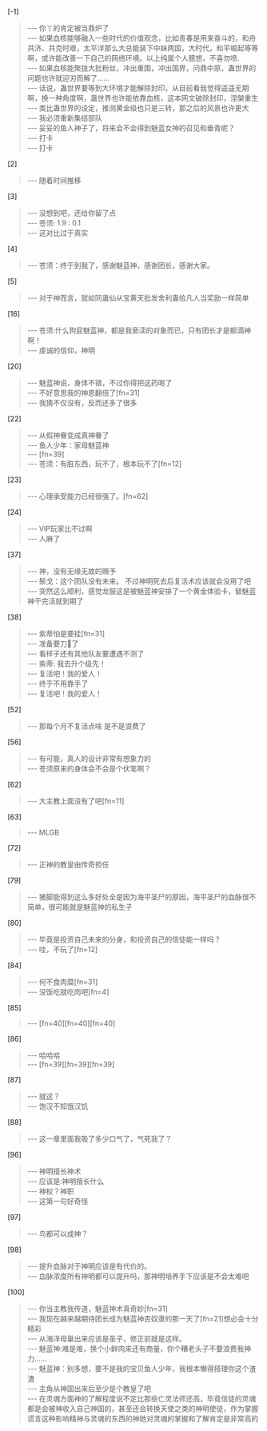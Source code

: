 
[-1] 
>--- 你丫的肯定被当鼎炉了<br>
>--- 如果血核能够融入一些时代的价值观念，比如青春是用来奋斗的，和舟共济、共克时艰，太平洋那么大总能装下中妹两国，大时代，和平崛起等等啊，或许能改善一下自己的网络环境。以上纯属个人臆想，不喜勿喷.<br>
>--- 如果血核能聚拢大批粉丝，冲出重围，冲出国界，问鼎中原，蛊世界的问题也许就迎刃而解了……<br>
>--- 话说，蛊世界要等到大环境才能解除封印，从目前看我觉得遥遥无期啊，换一种角度啊，蛊世界也许能依靠血核，这本网文破除封印，涅槃重生<br>
>--- 类比蛊世界的设定，推测黄金级也只是三转，那之后的风景也许更大<br>
>--- 我必须重新集结部队<br>
>--- 妥妥的鱼人神子了，将来会不会得到魅蓝女神的召见和垂青呢？<br>
>--- 打卡<br>
>--- 打卡<br>

[2] 
>--- 随着时间推移<br>

[3] 
>--- 没想到吧，还给你留了点<br>
>--- 苍须:  1.9 : 0.1<br>
>--- 这对比过于真实<br>

[4] 
>--- 苍须：终于到我了，感谢魅蓝神，感谢团长，感谢大家。<br>

[5] 
>--- 对于神而言，就如同蛊仙从宝黄天批发舍利蛊给凡人当奖励一样简单<br>

[16] 
>--- 苍须:什么狗屁魅蓝神，都是我亵渎的对象而已，只有团长才是额滴神啊！<br>
>--- 虔诚的信仰，神明<br>

[20] 
>--- 魅蓝神说，身体不错，不过你得把这药喝了<br>
>--- 不好意思我的神恩翻倍了[fn=31]<br>
>--- 我猜不仅没有，反而还多了很多<br>

[22] 
>--- 从假神眷变成真神眷了<br>
>--- 鱼人少年：家母魅蓝神<br>
>--- [fn=39]<br>
>--- 苍须：有脏东西，玩不了，根本玩不了[fn=12]<br>

[23] 
>--- 心理承受能力已经很强了。[fn=62]<br>

[24] 
>--- VIP玩家比不过啊<br>
>--- 人麻了<br>

[37] 
>--- 神，没有无缘无故的赐予<br>
>--- 鬃戈：这个团队没有未来。
不过神明死去后复活术应该就会没用了吧<br>
>--- 突然这么顺利，感觉龙服这是被魅蓝神安排了一个黄金体验卡，替魅蓝神干完活就到期了<br>

[38] 
>--- 紫蒂怕是要挂[fn=31]<br>
>--- 准备要刀🔪了<br>
>--- 看样子还有其他队友要遭遇不测了<br>
>--- 紫蒂:  我去升个级先！<br>
>--- 复活吧！我的爱人！<br>
>--- 终于不用靠手了<br>
>--- 复活吧！我的爱人！<br>

[52] 
>--- 那每个月不复活点啥 是不是浪费了<br>

[56] 
>--- 有可能，真人的设计非常有想象力的<br>
>--- 苍须原来的身体会不会是个伏笔啊？<br>

[62] 
>--- 大主教上面没有了吧[fn=11]<br>

[63] 
>--- MLGB<br>

[72] 
>--- 正神的教皇由传奇担任<br>

[79] 
>--- 猪脚能得到这么多好处全是因为海平圣尸的原因，海平圣尸的血脉很不简单，很可能就是魅蓝神的私生子<br>

[80] 
>--- 毕竟是投资自己未来的分身，和投资自己的信徒能一样吗？<br>
>--- 哇，不玩了[fn=12]<br>

[84] 
>--- 何不食肉糜[fn=31]<br>
>--- 没饭吃就吃肉吧[fn=4]<br>

[85] 
>--- [fn=40][fn=40][fn=40]<br>

[86] 
>--- 哈哈哈<br>
>--- [fn=39][fn=39][fn=39]<br>

[87] 
>--- 就这？<br>
>--- 饱汉不知饿汉饥<br>

[88] 
>--- 这一章里面我吸了多少口气了，气死我了？<br>

[96] 
>--- 神明擅长神术<br>
>--- 应该是:神明擅长什么<br>
>--- 神权？神职<br>
>--- 这第一句好奇怪<br>

[97] 
>--- 鸟都可以成神？<br>

[98] 
>--- 提升血脉对于神明应该是有代价的。<br>
>--- 血脉浓度所有神明都可以提升吗，那神明培养手下应该是不会太难吧<br>

[100] 
>--- 你当主教我传道，魅蓝神术真奇妙[fn=31]<br>
>--- 我现在越来越期待团长成为魅蓝神杏奴隶的那一天了[fn=21]想必会十分精彩<br>
>--- 从海洋母巢出来应该是圣子，修正前就是这样。<br>
>--- 魅蓝神:难是难，换个小鲜肉来还有商量，你个糟老头子不要浪费我神力……<br>
>--- 魅蓝神：别多想，要不是我的宝贝鱼人少年，我根本懒得搭理你这个渣渣<br>
>--- 主角从神国出来后至少是个教皇了吧<br>
>--- 在灵魂方面神的了解程度说不定比那些亡灵法师还高，毕竟信徒的灵魂都是会被神收入自己神国的，甚至还会转换天使之类的神明使徒，作为掌握谎言这种影响精神与灵魂的东西的神她对灵魂的掌握和了解肯定是非常高的<br>
